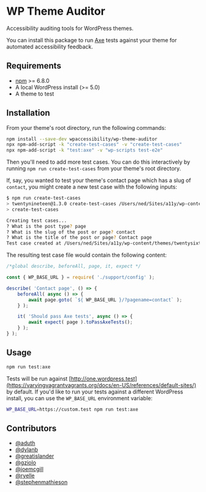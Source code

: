 # WP Theme Auditor

Accessibility auditing tools for WordPress themes.

You can install this package to run [Axe](https://deque.com/axe) tests against your theme for automated accessibility feedback.

## Requirements

- [npm](https://github.com/npm/cli/releases/latest) >= 6.8.0
- A local WordPress install (>= 5.0)
- A theme to test

## Installation

From your theme's root directory, run the following commands:

```bash
npm install --save-dev wpaccessibility/wp-theme-auditor
npx npm-add-script -k "create-test-cases" -v "create-test-cases"
npx npm-add-script -k "test:axe" -v "wp-scripts test-e2e"
```

Then you'll need to add more test cases. You can do this interactively by running `npm run create-test-cases` from your theme's root directory.

If, say, you wanted to test your theme's contact page which has a slug of `contact`, you might create a new test case with the following inputs:

```bash
$ npm run create-test-cases
> twentynineteen@1.3.0 create-test-cases /Users/ned/Sites/a11y/wp-content/themes/twentynineteen
> create-test-cases

Creating test cases...
? What is the post type? page
? What is the slug of the post or page? contact
? What is the title of the post or page? Contact page
Test case created at /Users/ned/Sites/a11y/wp-content/themes/twentysixteen/test/contact.test.js.
```

The resulting test case file would contain the following content:

```javascript
/*global describe, beforeAll, page, it, expect */

const { WP_BASE_URL } = require( './support/config' );

describe( 'Contact page', () => {
	beforeAll( async () => {
		await page.goto( `${ WP_BASE_URL }/?pagename=contact` );
	} );

	it( 'Should pass Axe tests', async () => {
		await expect( page ).toPassAxeTests();
	} );
} );
```

## Usage

```bash
npm run test:axe
```

Tests will be run against [http://one.wordpress.test](https://varyingvagrantvagrants.org/docs/en-US/references/default-sites/) by default. If you'd like to run your tests against a different WordPress install, you can use the `WP_BASE_URL` environment variable:

```bash
WP_BASE_URL=https://custom.test npm run test:axe
```

## Contributors

- [@aduth](https://github.com/aduth)
- [@dylanb](https://github.com/dylanb)
- [@greatislander](https://github.com/greatislander)
- [@gziolo](https://github.com/gziolo)
- [@joemcgill](https://github.com/joemcgill)
- [@ryelle](https://github.com/ryelle)
- [@stephenmathieson](https://github.com/stephenmathieson)